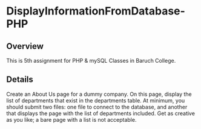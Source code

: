 # DisplayInformationFromDatabase-PHP

## Overview
This is 5th assignment for PHP & mySQL Classes in Baruch College.

## Details
Create an About Us page for a dummy company. On this page, display the list of departments that exist in the departments table. At minimum, you should submit two files: one file to connect to the database, and another that displays the page with the list of departments included. Get as creative as you like; a bare page with a list is not acceptable.

